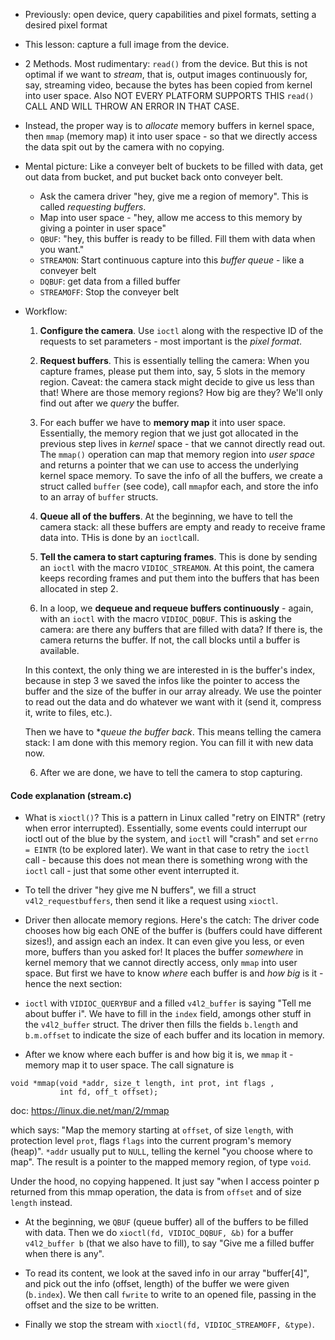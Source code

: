 - Previously: open device, query capabilities and pixel formats, setting a desired pixel format

- This lesson: capture a full image from the device. 

- 2 Methods. Most rudimentary: `read()` from the device. But this is not optimal if we want to *stream*, that is, output images continuously for, say, streaming video, because the bytes has been copied from kernel into user space. Also NOT EVERY PLATFORM SUPPORTS THIS `read()` CALL AND WILL THROW AN ERROR IN THAT CASE.


- Instead, the proper way is to *allocate* memory buffers in kernel space, then `mmap` (memory map) it into user space - so that we directly access the data spit out by the camera with no copying. 

- Mental picture: Like a conveyer belt of buckets to be filled with data, get out data from bucket, and put bucket back onto conveyer belt.  
    - Ask the camera driver "hey, give me a region of memory". This is called *requesting buffers*. 
    - Map into user space - "hey, allow me access to this memory by giving a pointer in user space"
    - `QBUF`: "hey, this buffer is ready to be filled. Fill them with data when you want."
    - `STREAMON`: Start continuous capture into this *buffer queue* - like a conveyer belt
    - `DQBUF`: get data from a filled buffer
    - `STREAMOFF`: Stop the conveyer belt

- Workflow:
    1. **Configure the camera**. Use `ioctl` along with the respective ID of the requests to set parameters - most important is the *pixel format*.

    2. **Request buffers**. This is essentially telling the camera: When you capture frames, please put them into, say, 5 slots in the memory region. Caveat: the camera stack might decide to give us less than that! Where are those memory regions? How big are they? We'll only find out after we *query* the buffer. 

    3. For each buffer we have to **memory map** it into user space. Essentially, the memory region that we just got allocated in the previous step lives in *kernel* space - that we cannot directly read out. The `mmap()` operation can map that memory region into *user space* and returns a pointer that we can use to access the underlying kernel space memory. 
    To save the info of all the buffers, we create a struct called `buffer` (see code), call `mmap`for each, and store the info to an array of `buffer` structs. 

    4. **Queue all of the buffers**. At the beginning, we have to tell the camera stack: all these buffers are empty and ready to receive frame data into. THis is done by an `ioctl`call.

    4. **Tell the camera to start capturing frames**. This is done by sending an `ioctl` with the macro `VIDIOC_STREAMON`. At this point, the camera keeps recording frames and put them into the buffers that has been allocated in step 2. 

    5. In a loop, we **dequeue and requeue buffers continuously** - again, with an `ioctl` with the macro `VIDIOC_DQBUF`. This is asking the camera: are there any buffers that are filled with data? If there is, the camera returns the buffer. If not, the call blocks until a buffer is available. 

    In this context, the only thing we are interested in is the buffer's index, because in step 3 we saved the infos like the pointer to access the buffer and the size of the buffer in our array already. We use the pointer to read out the data and do whatever we want with it (send it, compress it, write to files, etc.). 
    
    Then we have to **queue the buffer back*. This means telling the camera stack: I am done with this memory region. You can fill it with new data now.

    6. After we are done, we have to tell the camera to stop capturing.

#### Code explanation (stream.c)

- What is `xioctl()`? This is a pattern in Linux called "retry on EINTR" (retry when error interrupted). Essentially, some events could interrupt our ioctl out of the blue by the system, and `ioctl` will "crash" and set `errno = EINTR` (to be explored later). We want in that case to retry the `ioctl` call - because this does not mean there is something wrong with the `ioctl` call - just that some other event interrupted it. 

- To tell the driver "hey give me N buffers", we fill a struct `v4l2_requestbuffers`, then send it like a request using `xioctl`. 

- Driver then allocate memory regions. Here's the catch: The driver code chooses how big each ONE of the buffer is (buffers could have different sizes!), and assign each an index. It can even give you less, or even more, buffers than you asked for! It places the buffer *somewhere* in kernel memory that we cannot directly access, only `mmap` into user space. But first we have to know *where* each buffer is and *how big* is it - hence the next section:

- `ioctl` with `VIDIOC_QUERYBUF` and a filled `v4l2_buffer` is saying "Tell me about buffer i". We have to fill in the `index` field, amongs other stuff in the `v4l2_buffer` struct. The driver then fills the fields `b.length` and `b.m.offset` to indicate the size of each buffer and its location in memory. 

- After we know where each buffer is and how big it is, we `mmap` it - memory map it to user space. The call signature is 
```
void *mmap(void *addr, size_t length, int prot, int flags ,
           int fd, off_t offset);
```

doc: https://linux.die.net/man/2/mmap

which says: 
"Map the memory starting at `offset`, of size `length`, with protection level `prot`, flags `flags` into the current program's memory (heap)". `*addr` usually put to `NULL`, telling the kernel "you choose where to map". The result is a pointer to the mapped memory region, of type `void`. 

Under the hood, no copying happened. It just say "when I access pointer p returned from this mmap operation, the data is from `offset` and of size `length` instead.

- At the beginning, we `QBUF` (queue buffer) all of the buffers to be filled with data. Then we do `xioctl(fd, VIDIOC_DQBUF, &b)` for a buffer `v4l2_buffer b` (that we also have to fill), to say "Give me a filled buffer when there is any". 

- To read its content, we look at the saved info in our array "buffer[4]", and pick out the info (offset, length) of the buffer we were given (`b.index`). We then call `fwrite` to write to an opened file, passing in the offset and the size to be written.

- Finally we stop the stream with `xioctl(fd, VIDIOC_STREAMOFF, &type)`.
